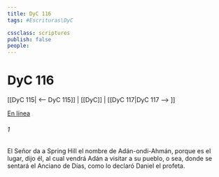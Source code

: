 ```yaml
---
title: DyC 116
tags: #Escrituras\DyC

cssclass: scriptures
publish: false
people:
---
```


# DyC 116
[[DyC 115| <-- DyC 115]] | [[DyC]] | [[DyC 117|DyC 117 --> ]]

[En línea](https://churchofjesuschrist.org/study/scriptures/dc-testament/dc/116?lang=spa)

###### 1 
El Señor da a Spring Hill el nombre de Adán-ondi-Ahmán, porque es el lugar, dijo él, al cual vendrá Adán a visitar a su pueblo, o sea, donde se sentará el Anciano de Días, como lo declaró Daniel el profeta.

